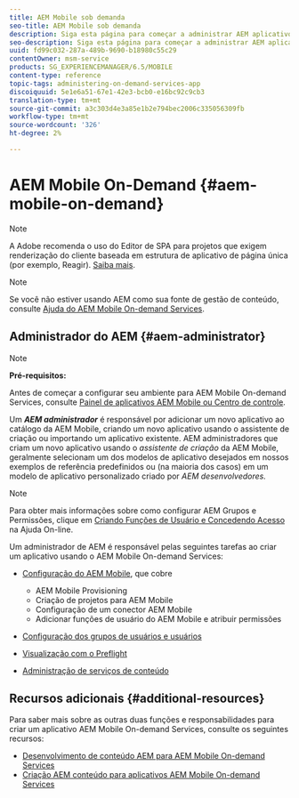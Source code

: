 ```yaml
---
title: AEM Mobile sob demanda
seo-title: AEM Mobile sob demanda
description: Siga esta página para começar a administrar AEM aplicativo de serviços sob demanda para dispositivos móveis. Fornece uma visão geral das funções e responsabilidades de um administrador AEM para serviços sob demanda.
seo-description: Siga esta página para começar a administrar AEM aplicativo de serviços sob demanda para dispositivos móveis. Fornece uma visão geral das funções e responsabilidades de um administrador AEM para serviços sob demanda.
uuid: fd99c032-287a-489b-9690-b18980c55c29
contentOwner: msm-service
products: SG_EXPERIENCEMANAGER/6.5/MOBILE
content-type: reference
topic-tags: administering-on-demand-services-app
discoiquuid: 5e1e6a51-67e1-42e3-bcb0-e16bc92c9cb3
translation-type: tm+mt
source-git-commit: a3c303d4e3a85e1b2e794bec2006c335056309fb
workflow-type: tm+mt
source-wordcount: '326'
ht-degree: 2%

---
```



# AEM Mobile On-Demand {#aem-mobile-on-demand}

>[!NOTE]
>
>A Adobe recomenda o uso do Editor de SPA para projetos que exigem renderização do cliente baseada em estrutura de aplicativo de página única (por exemplo, Reagir). [Saiba mais](/help/sites-developing/spa-overview.md).

>[!NOTE]
>
>Se você não estiver usando AEM como sua fonte de gestão de conteúdo, consulte [Ajuda do AEM Mobile On-demand Services](https://helpx.adobe.com/digital-publishing-solution/topics.html).

## Administrador do AEM {#aem-administrator}

>[!NOTE]
>
>**Pré-requisitos:**
>
>Antes de começar a configurar seu ambiente para AEM Mobile On-demand Services, consulte [Painel de aplicativos AEM Mobile ou Centro de controle](/help/mobile/mobile-apps-ondemand-application-dashboard.md).

Um ***AEM administrador*** é responsável por adicionar um novo aplicativo ao catálogo da AEM Mobile, criando um novo aplicativo usando o assistente de criação ou importando um aplicativo existente. AEM administradores que criam um novo aplicativo usando o *assistente de criação* da AEM Mobile, geralmente selecionam um dos modelos de aplicativo desejados em nossos exemplos de referência predefinidos ou (na maioria dos casos) em um modelo de aplicativo personalizado criado por *AEM desenvolvedores.*

>[!NOTE]
>
>Para obter mais informações sobre como configurar AEM Grupos e Permissões, clique em [Criando Funções de Usuário e Concedendo Acesso](https://helpx.adobe.com/digital-publishing-solution/help/account-admin-dps.html) na Ajuda On-line.

Um administrador de AEM é responsável pelas seguintes tarefas ao criar um aplicativo usando o AEM Mobile On-demand Services:

* [Configuração do AEM Mobile](/help/mobile/aem-mobile-setup.md), que cobre

   * AEM Mobile Provisioning
   * Criação de projetos para AEM Mobile
   * Configuração de um conector AEM Mobile
   * Adicionar funções de usuário do AEM Mobile e atribuir permissões

* [Configuração dos grupos de usuários e usuários](/help/mobile/aem-mobile-configure-users.md)
* [Visualização com o Preflight](/help/mobile/aem-mobile-manage-ondemand-services.md)
* [Administração de serviços de conteúdo](//help/mobile/developing-content-services.md)

## Recursos adicionais {#additional-resources}

Para saber mais sobre as outras duas funções e responsabilidades para criar um aplicativo AEM Mobile On-demand Services, consulte os seguintes recursos:

* [Desenvolvimento de conteúdo AEM para AEM Mobile On-demand Services](/help/mobile/aem-mobile-on-demand.md)
* [Criação AEM conteúdo para aplicativos AEM Mobile On-demand Services](/help/mobile/mobile-apps-ondemand.md)
